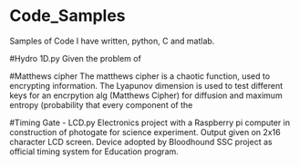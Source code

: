 # Code_Samples
Samples of Code I have written, python, C and matlab.

#Hydro 1D.py
Given the problem of 

#Matthews cipher
The matthews cipher is a chaotic function, used to encrypting information. 
The Lyapunov dimension is used to test different keys for an encrpytion alg (Matthews Cipher) for diffusion and maximum entropy (probability that every component of the 

#Timing Gate - LCD.py
Electronics project with a Raspberry pi computer in construction of photogate for science experiment. Output given on 2x16 character LCD screen. Device adopted by Bloodhound SSC project as official timing system for Education program.
